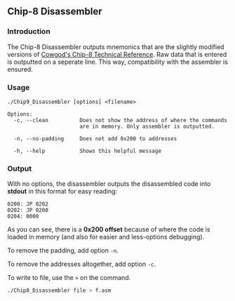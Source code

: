 ## Chip-8 Disassembler

### Introduction

The Chip-8 Disassembler outputs mnemonics that are the slightly modified
versions of [Cowgod's Chip-8 Technical Reference][c8ref]. Raw data that is
entered is outputted on a seperate line. This way, compatibility with the
assembler is ensured.


### Usage

```
./Chip9_Disassembler [options] <filename>

Options:
  -c, --clean          Does not show the address of where the commands
                       are in memory. Only assembler is outputted.

  -n, --no-padding     Does not add 0x200 to addresses

  -h, --help           Shows this helpful message
```


### Output

With no options, the disassembler outputs the disassembled code into __stdout__
in this format for easy reading:

```
0200: JP 0202
0202: JP 0200
0204: 0000
```

As you can see, there is a __0x200 offset__ because of where the code is loaded
in memory (and also for easier and less-options debugging).

To remove the padding, add option `-n`.

To remove the addresses altogether, add option `-c`.

To write to file, use the `>` on the command.

``` sh
./Chip8_Disassembler file > f.asm
```



[c8ref]: http://devernay.free.fr/hacks/chip8/C8TECH10.HTM
